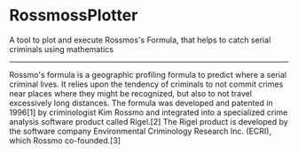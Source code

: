 # RossmossPlotter
A tool to plot and execute Rossmos's Formula, that helps to catch serial criminals using mathematics

---

Rossmo's formula is a geographic profiling formula to predict where a serial criminal lives. It relies upon the tendency of criminals to not commit crimes near places where they might be recognized, but also to not travel excessively long distances. The formula was developed and patented in 1996[1] by criminologist Kim Rossmo and integrated into a specialized crime analysis software product called Rigel.[2] The Rigel product is developed by the software company Environmental Criminology Research Inc. (ECRI), which Rossmo co-founded.[3]
